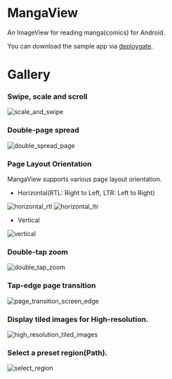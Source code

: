 MangaView
========

An ImageView for reading manga(comics) for Android.

You can download the sample app via [deploygate](https://dply.me/1dakl4).

Gallery
========

### Swipe, scale and scroll
![scale_and_swipe](https://github.com/keiji/mangaview/blob/gallery/scale_and_swipe.gif)

### Double-page spread
![double_spread_page](https://github.com/keiji/mangaview/blob/gallery/double_spread_page.gif)

### Page Layout Orientation
MangaView supports various page layout orientation.

 * Horizontal(RTL: Right to Left, LTR: Left to Right)

![horizontal_rtl](https://user-images.githubusercontent.com/932136/91523749-8199c480-e938-11ea-9d2f-b2a4f7268e4a.gif)
![horizontal_ltr](https://user-images.githubusercontent.com/932136/91523849-bad23480-e938-11ea-89fb-66e24bb8d65f.gif)

 * Vertical
 
![vertical](https://user-images.githubusercontent.com/932136/91523666-4bf4db80-e938-11ea-9b71-d46ec06f5ab7.gif)

### Double-tap zoom
![double_tap_zoom](https://github.com/keiji/mangaview/blob/gallery/double_tap_zoom.gif)

### Tap-edge page transition

![page_transition_screen_edge](https://github.com/keiji/mangaview/blob/gallery/page_transition_screen_edge.gif)

### Display tiled images for High-resolution.

![high_resolution_tiled_images](https://github.com/keiji/mangaview/blob/gallery/high_resolution_tiled_images.gif)

### Select a preset region(Path).

![select_region](https://github.com/keiji/mangaview/blob/gallery/select_region.gif)
